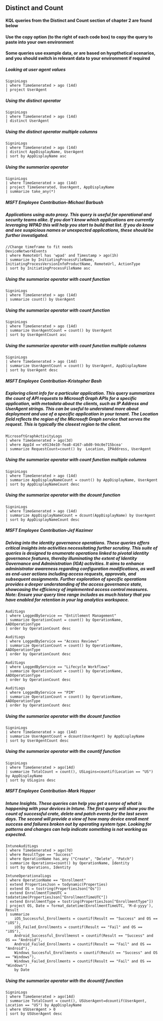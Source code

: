## Distinct and Count

#### KQL queries from the Distinct and Count section of chapter 2 are found below

#### Use the copy option (to the right of each code box) to copy the query to paste into your own environment

#### Some queries use example data, or are based on hyopthetical scenarios, and you should switch in relevant data to your environment if required


##### Looking at user agent values
```KQL
SigninLogs
| where TimeGenerated > ago (14d)
| project UserAgent
```

##### Using the distinct operator
```KQL
SigninLogs
| where TimeGenerated > ago (14d)
| distinct UserAgent
```

##### Using the distinct operator multiple columns
```KQL
SigninLogs
| where TimeGenerated > ago (14d)
| distinct AppDisplayName, UserAgent
| sort by AppDisplayName asc
```

##### Using the summarize operator
```KQL
SigninLogs
| where TimeGenerated > ago (14d)
| project TimeGenerated, UserAgent, AppDisplayName
| summarize take_any(*)
```

##### MSFT Employee Contribution-Michael Barbush
##### Applications using auto proxy. This query is useful for operational and security teams alike. If you don’t know which applications are currently leveraging WPAD this will help you start to build that list. If you do know and see suspicious names or unexpected applications, these should be further investigated. 
```KQL
//Change timeframe to fit needs
DeviceNetworkEvents
| where RemoteUrl has 'wpad' and Timestamp > ago(1h)
| summarize by InitiatingProcessFileName, InitiatingProcessVersionInfoProductName, RemoteUrl, ActionType
| sort by InitiatingProcessFileName asc
```

##### Using the summarize operator with count function
```KQL
SigninLogs
| where TimeGenerated > ago (14d)
| summarize count() by UserAgent
```

##### Using the summarize operator with count function
```KQL
SigninLogs
| where TimeGenerated > ago (14d)
| summarize UserAgentCount = count() by UserAgent
| sort by UserAgentCount asc
```

##### Using the summarize operator with count function multiple columns
```KQL
SigninLogs
| where TimeGenerated > ago (14d)
| summarize UserAgentCount = count() by UserAgent, AppDisplayName
| sort by UserAgent desc
```

##### MSFT Employee Contribution-Kristopher Bash
##### Exploring client info for a particular application. This query summarizes the count of API requests to Microsoft Graph APIs for a specific application, with metadata about the clients, such as IP Address and UserAgent strings. This can be useful to understand more about deployment and use of a specific application in your tenant. The Location field reflects the region of the Microsoft Graph service that serves the request. This is typically the closest region to the client. 
```KQL
MicrosoftGraphActivityLogs
| where TimeGenerated > ago(3d)
| where AppId =='e9134e10-fea8-4167-a8d0-94c0e715bcea'
| summarize RequestCount=count() by  Location, IPAddress, UserAgent
```

##### Using the summarize operator with count function multiple columns
```KQL
SigninLogs
| where TimeGenerated > ago (14d)
| summarize AppDisplayNameCount = count() by AppDisplayName, UserAgent
| sort by AppDisplayNameCount desc
```

##### Using the summarize operator with the dcount function
```KQL
SigninLogs
| where TimeGenerated > ago (14d)
| summarize AppDisplayNameCount = dcount(AppDisplayName) by UserAgent
| sort by AppDisplayNameCount desc
```

##### MSFT Employee Contribution-Jef Kazimer
##### Delving into the identity governance operations. These queries offers critical insights into activities necessitating further scrutiny. This suite of queries is designed to enumerate operations linked to pivotal identity governance features, thereby illuminating the extent of Identity Governance and Administration (IGA) activities. It aims to enhance administrator awareness regarding configuration modifications, as well as end-user actions including access requests, approvals, and subsequent assignments. Further exploration of specific operations provides a deeper understanding of the access governance state, showcasing the efficiency of implemented access control measures.  Note: Ensure your query time range includes as much history that you have enabled for retention in your log analytics workspace.
```KQL
AuditLogs
| where LoggedByService == "Entitlement Management"
| summarize OperationCount = count() by OperationName, AADOperationType
| order by OperationCount desc
```

```KQL
AuditLogs
| where LoggedByService == "Access Reviews"
| summarize OperationCount = count() by OperationName, AADOperationType
| order by OperationCount desc
```

```KQL
AuditLogs
| where LoggedByService == "Lifecycle Workflows"
| summarize OperationCount = count() by OperationName, AADOperationType
| order by OperationCount desc
```

```KQL
AuditLogs
| where LoggedByService == "PIM"
| summarize OperationCount = count() by OperationName, AADOperationType
| order by OperationCount desc
```

##### Using the summarize operator with the dcount function
```KQL
SigninLogs
| where TimeGenerated > ago (14d)
| summarize UserAgentCount = dcount(UserAgent) by AppDisplayName
| sort by UserAgentCount desc
```

##### Using the summarize operator with the countif function
```KQL
SigninLogs
| where TimeGenerated > ago(14d)
| summarize TotalCount = count(), USLogins=countif(Location == "US") by AppDisplayName
| sort by USLogins desc
```

##### MSFT Employee Contribution-Mark Hopper
##### Intune Insights. These queries can help you get a sense of what is happening with your devices in Intune. The first query will show you the count of successful crate, delete and patch events for the last seven days. The second will provide a view of how many device enroll ment success and failures broken out by operating system type. Looking for patterns and changes can help indicate something is not working as expected.
```KQL
IntuneAuditLogs
| where TimeGenerated > ago(7d)
| where ResultType == "Success"
| where OperationName has_any ("Create", "Delete", "Patch")
| summarize Operations=count() by OperationName, Identity
| sort by Operations, Identity
```

```KQL
IntuneOperationalLogs 
| where OperationName == "Enrollment" 
| extend PropertiesJson = todynamic(Properties)
| extend OS = tostring(PropertiesJson["Os"]) 
| extend EnrollmentTimeUTC = todatetime(PropertiesJson["EnrollmentTimeUTC"])
| extend EnrollmentType = tostring(PropertiesJson["EnrollmentType"])
| project OS, Date = format_datetime(EnrollmentTimeUTC, 'M-d-yyyy'), Result
| summarize 
    iOS_Successful_Enrollments = countif(Result == "Success" and OS == "iOS"), 
    iOS_Failed_Enrollments = countif(Result == "Fail" and OS == "iOS"), 
    Android_Successful_Enrollmenst = countif(Result == "Success" and OS == "Android"),
    Android_Failed_Enrollments = countif(Result == "Fail" and OS == "Android"),
    Windows_Succesful_Enrollments = countif(Result == "Success" and OS == "Windows"),
    Windows_Failed_Enrollments = countif(Result == "Fail" and OS == "Windows")
    by Date
```

##### Using the summarize operator with the dcountif function
```KQL
SigninLogs
| where TimeGenerated > ago(14d)
| summarize TotalCount = count(), USUserAgent=dcountif(UserAgent, Location == "US") by AppDisplayName
| where USUserAgent > 0
| sort by USUserAgent desc
```